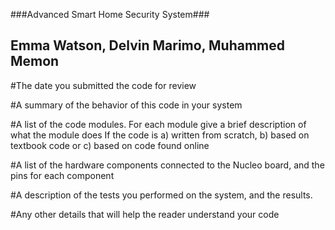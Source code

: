 ###Advanced Smart Home Security System###

## Emma Watson, Delvin Marimo, Muhammed Memon


#The date you submitted the code for review


#A summary of the behavior of this code in your system


#A list of the code modules. For each module give a brief description of what the module does
If the code is a) written from scratch, b) based on textbook code or c) based on code found online



#A list of the hardware components connected to the Nucleo board, and the pins for each component



#A description of the tests you performed on the system, and the results.



#Any other details that will help the reader understand your code
